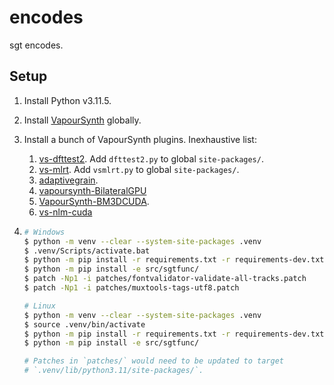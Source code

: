 # encodes

sgt encodes.

## Setup

1. Install Python v3.11.5.
2. Install [VapourSynth][] globally.
3. Install a bunch of VapourSynth plugins. Inexhaustive list:
    1. [vs-dfttest2][]. Add `dfttest2.py` to global `site-packages/`.
    2. [vs-mlrt][]. Add `vsmlrt.py` to global `site-packages/`.
    3. [adaptivegrain][].
    4. [vapoursynth-BilateralGPU][]
    5. [VapourSynth-BM3DCUDA][].
    6. [vs-nlm-cuda][]
4.
    ```bash
    # Windows
    $ python -m venv --clear --system-site-packages .venv
    $ .venv/Scripts/activate.bat
    $ python -m pip install -r requirements.txt -r requirements-dev.txt
    $ python -m pip install -e src/sgtfunc/
    $ patch -Np1 -i patches/fontvalidator-validate-all-tracks.patch
    $ patch -Np1 -i patches/muxtools-tags-utf8.patch
    ```

    ```bash
    # Linux
    $ python -m venv --clear --system-site-packages .venv
    $ source .venv/bin/activate
    $ python -m pip install -r requirements.txt -r requirements-dev.txt
    $ python -m pip install -e src/sgtfunc/

    # Patches in `patches/` would need to be updated to target
    # `.venv/lib/python3.11/site-packages/`.
    ```



   [VapourSynth]: https://github.com/vapoursynth/vapoursynth
   [vs-dfttest2]: https://github.com/AmusementClub/vs-dfttest2
   [vs-mlrt]: https://github.com/AmusementClub/vs-mlrt
   [adaptivegrain]: https://github.com/Irrational-Encoding-Wizardry/adaptivegrain
   [vapoursynth-BilateralGPU]: https://github.com/Rational-Encoding-Thaumaturgy/vapoursynth-BilateralGPU
   [VapourSynth-BM3DCUDA]: https://github.com/WolframRhodium/VapourSynth-BM3DCUDA
   [vs-nlm-cuda]: https://github.com/AmusementClub/vs-nlm-cuda
